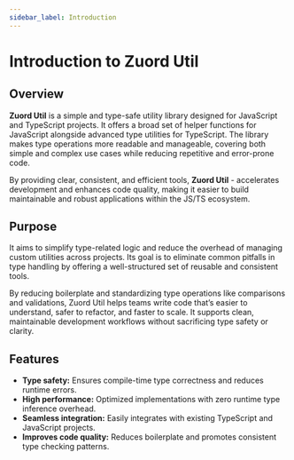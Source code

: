 ```yaml
---
sidebar_label: Introduction
---
```


# Introduction to Zuord Util

## Overview

**Zuord Util** is a simple and type-safe utility library designed for JavaScript and TypeScript projects. It offers a broad set of helper functions for JavaScript alongside advanced type utilities for TypeScript. The library makes type operations more readable and manageable, covering both simple and complex use cases while reducing repetitive and error-prone code.

By providing clear, consistent, and efficient tools, **Zuord Util** - accelerates development and enhances code quality, making it easier to build maintainable and robust applications within the JS/TS ecosystem.

## Purpose

It aims to simplify type-related logic and reduce the overhead of managing custom utilities across projects. Its goal is to eliminate common pitfalls in type handling by offering a well-structured set of reusable and consistent tools.

By reducing boilerplate and standardizing type operations like comparisons and validations, Zuord Util helps teams write code that’s easier to understand, safer to refactor, and faster to scale. It supports clean, maintainable development workflows without sacrificing type safety or clarity.

## Features
- **Type safety:** Ensures compile-time type correctness and reduces runtime errors.  
- **High performance:** Optimized implementations with zero runtime type inference overhead.  
- **Seamless integration:** Easily integrates with existing TypeScript and JavaScript projects.  
- **Improves code quality:** Reduces boilerplate and promotes consistent type checking patterns.  